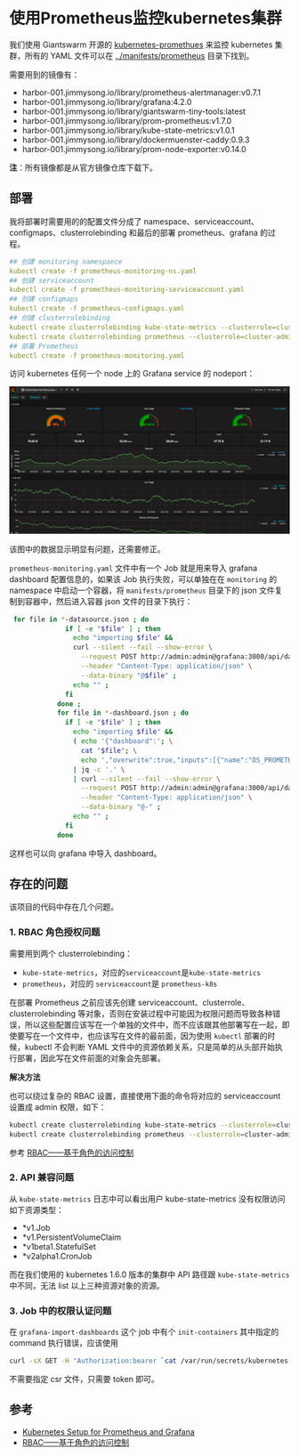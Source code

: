 # 使用Prometheus监控kubernetes集群

我们使用 Giantswarm 开源的 [kubernetes-promethues](https://github.com/giantswarm/kubernetes-prometheus) 来监控 kubernetes 集群，所有的 YAML 文件可以在 [../manifests/prometheus](https://github.com/rootsongjc/kubernetes-handbook/blob/master/manifests/prometheus) 目录下找到。

需要用到的镜像有：

-  harbor-001.jimmysong.io/library/prometheus-alertmanager:v0.7.1
-  harbor-001.jimmysong.io/library/grafana:4.2.0
-  harbor-001.jimmysong.io/library/giantswarm-tiny-tools:latest
-  harbor-001.jimmysong.io/library/prom-prometheus:v1.7.0
-  harbor-001.jimmysong.io/library/kube-state-metrics:v1.0.1
-  harbor-001.jimmysong.io/library/dockermuenster-caddy:0.9.3
-  harbor-001.jimmysong.io/library/prom-node-exporter:v0.14.0

**注**：所有镜像都是从官方镜像仓库下载下。

## 部署

我将部署时需要用的的配置文件分成了 namespace、serviceaccount、configmaps、clusterrolebinding 和最后的部署 prometheus、grafana 的过程。

```yaml
## 创建 monitoring namespaece
kubectl create -f prometheus-monitoring-ns.yaml
## 创建 serviceaccount
kubectl create -f prometheus-monitoring-serviceaccount.yaml
## 创建 configmaps
kubectl create -f prometheus-configmaps.yaml
## 创建 clusterrolebinding
kubectl create clusterrolebinding kube-state-metrics --clusterrole=cluster-admin --serviceaccount=monitoring:kube-state-metrics
kubectl create clusterrolebinding prometheus --clusterrole=cluster-admin --serviceaccount=monitoring:prometheus
## 部署 Prometheus
kubectl create -f prometheus-monitoring.yaml
```

访问 kubernetes 任何一个 node 上的 Grafana service 的 nodeport：

![Grafana页面](../images/kubernetes-prometheus-monitoring.jpg)

该图中的数据显示明显有问题，还需要修正。

`prometheus-monitoring.yaml` 文件中有一个 Job 就是用来导入 grafana dashboard 配置信息的，如果该 Job 执行失败，可以单独在在 `monitoring` 的 namespace 中启动一个容器，将 `manifests/prometheus` 目录下的 json 文件复制到容器中，然后进入容器 json 文件的目录下执行：

```bash
 for file in *-datasource.json ; do
              if [ -e "$file" ] ; then
                echo "importing $file" &&
                curl --silent --fail --show-error \
                  --request POST http://admin:admin@grafana:3000/api/datasources \
                  --header "Content-Type: application/json" \
                  --data-binary "@$file" ;
                echo "" ;
              fi
            done ;
            for file in *-dashboard.json ; do
              if [ -e "$file" ] ; then
                echo "importing $file" &&
                ( echo '{"dashboard":'; \
                  cat "$file"; \
                  echo ',"overwrite":true,"inputs":[{"name":"DS_PROMETHEUS","type":"datasource","pluginId":"prometheus","value":"prometheus"}]}' ) \
                | jq -c '.' \
                | curl --silent --fail --show-error \
                  --request POST http://admin:admin@grafana:3000/api/dashboards/import \
                  --header "Content-Type: application/json" \
                  --data-binary "@-" ;
                echo "" ;
              fi
            done
```

这样也可以向 grafana 中导入 dashboard。

## 存在的问题

该项目的代码中存在几个问题。

### 1. RBAC 角色授权问题

需要用到两个 clusterrolebinding：

- `kube-state-metrics`，对应的`serviceaccount`是`kube-state-metrics`
- `prometheus`，对应的 `serviceaccount`是 `prometheus-k8s`

在部署 Prometheus 之前应该先创建 serviceaccount、clusterrole、clusterrolebinding 等对象，否则在安装过程中可能因为权限问题而导致各种错误，所以这些配置应该写在一个单独的文件中，而不应该跟其他部署写在一起，即使要写在一个文件中，也应该写在文件的最前面，因为使用 `kubectl` 部署的时候，kubectl 不会判断 YAML 文件中的资源依赖关系，只是简单的从头部开始执行部署，因此写在文件前面的对象会先部署。

**解决方法**

也可以绕过复杂的 RBAC 设置，直接使用下面的命令将对应的 serviceaccount 设置成 admin 权限，如下：

```bash
kubectl create clusterrolebinding kube-state-metrics --clusterrole=cluster-admin --serviceaccount=monitoring:kube-state-metrics
kubectl create clusterrolebinding prometheus --clusterrole=cluster-admin --serviceaccount=monitoring:prometheus
```

参考 [RBAC——基于角色的访问控制](../guide/rbac.md)

### 2. API 兼容问题

从 `kube-state-metrics` 日志中可以看出用户 kube-state-metrics 没有权限访问如下资源类型：

- *v1.Job
- *v1.PersistentVolumeClaim
- *v1beta1.StatefulSet
- *v2alpha1.CronJob

而在我们使用的 kubernetes 1.6.0 版本的集群中 API 路径跟 `kube-state-metrics` 中不同，无法 list 以上三种资源对象的资源。

### 3. Job 中的权限认证问题 

在 `grafana-import-dashboards` 这个 job 中有个 `init-containers` 其中指定的 command 执行错误，应该使用

```bash
curl -sX GET -H "Authorization:bearer `cat /var/run/secrets/kubernetes.io/serviceaccount/token`" -k https://kubernetes.default/api/v1/namespaces/monitoring/endpoints/grafana
```

不需要指定 csr 文件，只需要 token 即可。

## 参考

- [Kubernetes Setup for Prometheus and Grafana](https://github.com/giantswarm/kubernetes-prometheus)
- [RBAC——基于角色的访问控制](../guide/rbac.md)
